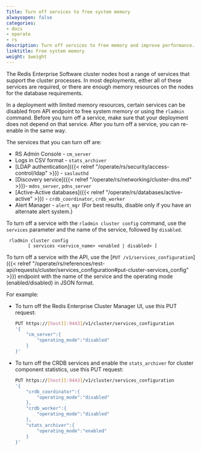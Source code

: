 ```yaml
---
Title: Turn off services to free system memory
alwaysopen: false
categories:
- docs
- operate
- rs
description: Turn off services to free memory and improve performance.
linktitle: Free system memory
weight: $weight
---
```

The Redis Enterprise Software cluster nodes host a range of services that support the cluster processes.
In most deployments, either all of these services are required,
or there are enough memory resources on the nodes for the database requirements.

In a deployment with limited memory resources, certain services can be disabled from API endpoint to free system memory or using the `rladmin` command.
Before you turn off a service, make sure that your deployment does not depend on that service.
After you turn off a service, you can re-enable in the same way.

The services that you can turn off are:

- RS Admin Console - `cm_server`
- Logs in CSV format - `stats_archiver`
- [LDAP authentication]({{< relref "/operate/rs/security/access-control/ldap" >}}) - `saslauthd`
- [Discovery service]({{< relref "/operate/rs/networking/cluster-dns.md" >}})- `mdns_server`, `pdns_server`
- [Active-Active databases]({{< relref "/operate/rs/databases/active-active" >}}) - `crdb_coordinator`, `crdb_worker`
- Alert Manager - `alert_mgr` (For best results, disable only if you have an alternate alert system.)

To turn off a service with the `rladmin cluster config` command, use the `services` parameter and the name of the service, followed by `disabled`.
```text
 rladmin cluster config
        [ services <service_name> <enabled | disabled> ]
```

To turn off a service with the API, use the [`PUT /v1/services_configuration`]({{< relref "/operate/rs/references/rest-api/requests/cluster/services_configuration#put-cluster-services_config" >}}) endpoint
with the name of the service and the operating mode (enabled/disabled) in JSON format.

For example:
- To turn off the Redis Enterprise Cluster Manager UI, use this PUT request:

    ```sh
    PUT https://[host][:9443]/v1/cluster/services_configuration
    '{
        "cm_server":{
            "operating_mode":"disabled"
        }
    }'
    ```

- To turn off the CRDB services and enable the `stats_archiver` for cluster component statistics, use this PUT request:

    ```sh
    PUT https://[host][:9443]/v1/cluster/services_configuration
    '{
        "crdb_coordinator":{
            "operating_mode":"disabled"
        },
        "crdb_worker":{
            "operating_mode":"disabled"
        },
        "stats_archiver":{
            "operating_mode":"enabled"
        }
    }'
    ```
